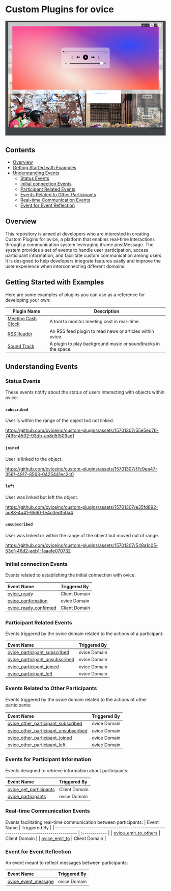 # Custom Plugins for ovice

![Sound Track](./asset/sound_track.png)

## Contents

- [Overview](#overview)
- [Getting Started with Examples](#getting-started-with-examples)
- [Understanding Events](#understanding-events)
  - [Status Events](#status-events)
  - [Initial connection Events](#initial-connection-events)
  - [Participant Related Events](#participant-related-events)
  - [Events Related to Other Participants](#events-related-to-other-participants)
  - [Real-time Communication Events](#real-time-communication-events)
  - [Event for Event Reflection](#event-for-event-reflection)


## Overview

This repository is aimed at developers who are interested in creating Custom Plugins for ovice, a platform that enables real-time interactions through a communication system leveraging iframe postMessage. The system provides a set of events to handle user participation, access participant information, and facilitate custom communication among users. It is designed to help developers integrate features easily and improve the user experience when interconnecting different domains.

## Getting Started with Examples

Here are some examples of plugins you can use as a reference for developing your own:

| Plugin Name                                | Description                                                    |
| ------------------------------------------ | -------------------------------------------------------------- |
| [Meeting Cash Clock](./meeting-cash-clock) | A tool to monitor meeting cost in real-time.                   |
| [RSS Reader](./rss-reader)                 | An RSS feed plugin to read news or articles within ovice.      |
| [Sound Track](./soundtrack/)               | A plugin to play background music or soundtracks in the space. |

## Understanding Events

### Status Events

These events notify about the status of users interacting with objects within ovice:

#### `subscribed`

User is within the range of the object but not linked.

https://github.com/oviceinc/custom-plugins/assets/15701307/55e5ed76-7495-4502-93db-ab8d5f509ad1

#### `joined`

User is linked to the object.

https://github.com/oviceinc/custom-plugins/assets/15701307/f7c9ea47-356f-4917-8563-0425441ec2c0

#### `left`

User was linked but left the object.

https://github.com/oviceinc/custom-plugins/assets/15701307/e35fd892-ac83-4a41-9560-fe4c0edf50a4

#### `unsubscribed`

User was linked or within the range of the object but moved out of range.

https://github.com/oviceinc/custom-plugins/assets/15701307/548a1c05-53cf-46d2-aeb1-1aaafe070732

### Initial connection Events

Events related to establishing the initial connection with ovice:

| Event Name                                                                                | Triggered By  |
| :---------------------------------------------------------------------------------------- | :------------ |
| [ovice_ready](./docs/technical_details_for_developers.md#ovice_ready)                     | Client Domain |
| [ovice_confirmation](./docs/technical_details_for_developers.md#ovice_confirmation)       | ovice Domain  |
| [ovice_ready_confirmed](./docs/technical_details_for_developers.md#ovice_ready_confirmed) | Client Domain |

### Participant Related Events

Events triggered by the ovice domain related to the actions of a participant:

| Event Name                                                                                                  | Triggered By |
| :---------------------------------------------------------------------------------------------------------- | :----------- |
| [ovice_participant_subscribed](./docs/technical_details_for_developers.md#ovice_participant_subscribed)     | ovice Domain |
| [ovice_participant_unsubscribed](./docs/technical_details_for_developers.md#ovice_participant_unsubscribed) | ovice Domain |
| [ovice_participant_joined](./docs/technical_details_for_developers.md#ovice_participant_joined)             | ovice Domain |
| [ovice_participant_left](./docs/technical_details_for_developers.md#ovice_participant_left)                 | ovice Domain |

### Events Related to Other Participants

Events triggered by the ovice domain related to the actions of other participants:

| Event Name                                                                                                              | Triggered By |
| :---------------------------------------------------------------------------------------------------------------------- | :----------- |
| [ovice_other_participant_subscribed](./docs/technical_details_for_developers.md#ovice_other_participant_subscribed)     | ovice Domain |
| [ovice_other_participant_unsubscribed](./docs/technical_details_for_developers.md#ovice_other_participant_unsubscribed) | ovice Domain |
| [ovice_other_participant_joined](./docs/technical_details_for_developers.md#ovice_other_participant_joined)             | ovice Domain |
| [ovice_other_participant_left](./docs/technical_details_for_developers.md#ovice_other_participant_left)                 | ovice Domain |

### Events for Participant Information

Events designed to retrieve information about participants:

| Event Name                                                                                  | Triggered By  |
| :------------------------------------------------------------------------------------------ | :------------ |
| [ovice_get_participants](./docs/technical_details_for_developers.md#ovice_get_participants) | Client Domain |
| [ovice_participants](./docs/technical_details_for_developers.md#ovice_participants)         | ovice Domain  |

### Real-time Communication Events

Events facilitating real-time communication between participants:
| Event Name | Triggered By |
| :---------------------------------------------------------------------------------------- | :------------ |
| [ovice_emit_to_others](./docs/technical_details_for_developers.md#ovice_emit_to_others) | Client Domain |
| [ovice_emit_to](./docs/technical_details_for_developers.md#ovice_emit_to) | Client Domain |

### Event for Event Reflection

An event meant to reflect messages between participants:

| Event Name                                                                            | Triggered By |
| :------------------------------------------------------------------------------------ | :----------- |
| [ovice_event_message](./docs/technical_details_for_developers.md#ovice_event_message) | ovice Domain |
